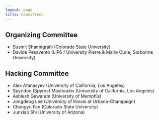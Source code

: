 ```yaml
---
layout: page
title: Committees
---
```


## Organizing Committee

- Susmit Shannigrahi (Colorado State University)
- Davide Pesavento (LIP6 / University Pierre & Marie Curie, Sorbonne University)

## Hacking Committee

- Alex Afanasyev (University of California, Los Angeles)
- Spyridon (Spyros) Mastorakis (University of California, Los Angeles)
- Ashlesh Gawande (University of Memphis)
- Jongdeog Lee (University of Illinois at Urbana-Champaign)
- Chengyu Fan (Colorado State University)
- Junxiao Shi (University of Arizona)
